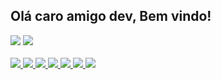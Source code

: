 ## Olá caro amigo dev, Bem vindo!

<div>  
  <img  src="https://github-readme-stats.vercel.app/api?username=ariDevelops&show_icons=true&theme=holi&include_all_commits=true&count_private=true"/>
  <img src="https://github-readme-stats.vercel.app/api/top-langs/?username=ariDevelops&layout=compact&langs_count=3&theme=holi"/>
</div>
<br

<p align="center">
  <a href="https://skillicons.dev">
            <img src="https://icongr.am/devicon/linux-original.svg?size=40&color=000000">
    <img src="https://icongr.am/devicon/html5-original.svg?size=50&color=ffffff">  
   <img src="https://icongr.am/devicon/css3-original.svg?size=50&color=ffffff"> 
<img src="https://icongr.am/devicon/sass-original.svg?size=50&color=currentColor"> 
    <img src="https://icongr.am/devicon/javascript-original.svg?size=50&color=000000">
     <!--     <img src="https://icongr.am/devicon/electron-original.svg?size=50&color=000000"> 
                <img src="https://cdn.jsdelivr.net/gh/devicons/devicon/icons/threejs/threejs-original.svg" width=55 height=55  />
                <img src="https://cdn.jsdelivr.net/gh/devicons/devicon/icons/vuejs/vuejs-original-wordmark.svg" width=50 height=50 /> 
    -->
        <img src="https://skillicons.dev/icons?i=perl"/>
                                   <!-- <img src="https://icongr.am/devicon/express-original.svg?size=45&color=33d17a"> -->
        <img src="https://icongr.am/devicon/nodejs-original.svg?size=50&color=currentColor">  
         <!--   <img src="https://cdn.jsdelivr.net/gh/devicons/devicon/icons/sqlite/sqlite-original.svg" width=50 height=50 />
            <img src="https://cdn.jsdelivr.net/gh/devicons/devicon/icons/nginx/nginx-original.svg" width=70 height=70 /> 
      --> 
<!--    <img src="assets/img/LuaLang.png"> -->
             <!--           <img src="assets/img/lvim.svg"> -->
    <!--    <img src="https://icongr.am/devicon/docker-original-wordmark.svg?size=50&color=000000">  -->
         
  </a>
</p>


